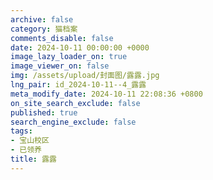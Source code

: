 ```yaml
---
archive: false
category: 猫档案
comments_disable: false
date: 2024-10-11 00:00:00 +0000
image_lazy_loader_on: true
image_viewer_on: false
img: /assets/upload/封面图/露露.jpg
lng_pair: id_2024-10-11--4_露露
meta_modify_date: 2024-10-11 22:08:36 +0800
on_site_search_exclude: false
published: true
search_engine_exclude: false
tags:
- 宝山校区
- 已领养
title: 露露
---
```

